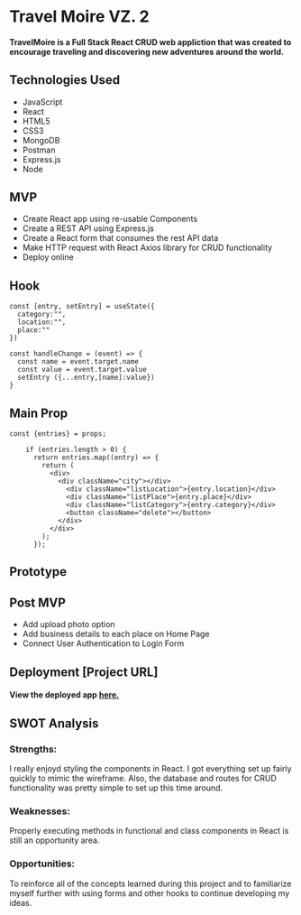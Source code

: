 # Travel Moire VZ. 2

#### TravelMoire is a Full Stack React CRUD web appliction that was created to encourage traveling and discovering new adventures around the world.

## Technologies Used
* JavaScript 
* React
* HTML5
* CSS3
* MongoDB
* Postman
* Express.js
* Node

## MVP
* Create React app using re-usable Components
* Create a REST API using Express.js
* Create a React form that consumes the rest API data
* Make HTTP request with React Axios library for CRUD functionality 
* Deploy online 

## Hook
```
const [entry, setEntry] = useState({
  category:"",
  location:"",
  place:""
})

const handleChange = (event) => {
  const name = event.target.name
  const value = event.target.value
  setEntry ({...entry,[name]:value})
} 
 ```   
## Main Prop
```
const {entries} = props;

    if (entries.length > 0) {
      return entries.map((entry) => { 
        return (
          <div>
            <div className="city"></div>
              <div className="listLocation">{entry.location}</div>
              <div className="listPlace">{entry.place}</div>
              <div className="listCategory">{entry.category}</div>
              <button className="delete"></button>
            </div>
          </div>
        );
      });
 ```       

## Prototype


 ## Post MVP
* Add upload photo option 
* Add business details to each place on Home Page
* Connect User Authentication to Login Form 

## Deployment [Project URL] 
#### View the deployed app [here.](https://travelmoire2.herokuapp.com/)


## SWOT Analysis
### Strengths:
I really enjoyd styling the components in React. I got everything set up fairly quickly to mimic the wireframe. Also, the database and routes for CRUD functionality was pretty simple to set up this time around. 

### Weaknesses:
Properly executing methods in functional and class components in React is still an opportunity area.

### Opportunities:
To reinforce all of the concepts learned during this project and to familiarize myself further with using forms and other hooks to continue developing my ideas.
